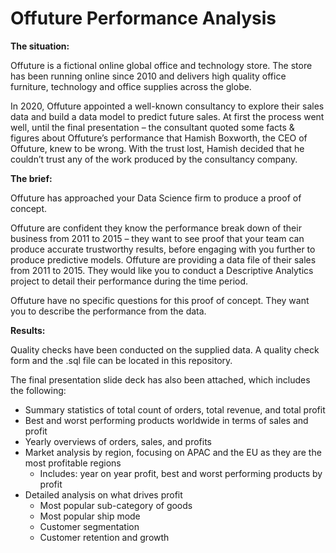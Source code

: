 # Offuture Performance Analysis
<b>The situation: </b> 

Offuture is a fictional online global office and technology store. The store has been running online since 2010 and delivers high quality office furniture, technology and office supplies across the globe. 

In 2020, Offuture appointed a well-known consultancy to explore their sales data and build a data model to predict future sales. At first the process went well, until the final presentation – the consultant quoted some facts & figures about Offuture’s performance that
Hamish Boxworth, the CEO of Offuture, knew to be wrong. With the trust lost, Hamish decided that he couldn’t trust any of the work produced by the consultancy company.

<b>The brief:</b> 

Offuture has approached your Data Science firm to produce a proof of concept. 

Offuture are confident they know the performance break down of their business from 2011 to 2015 – they want to see proof that your team can produce accurate trustworthy results, before engaging with you further to produce predictive models. Offuture are providing a data file of their sales from 2011 to 2015. They would like you to conduct a Descriptive Analytics project to detail their performance during the time period. 

Offuture have no specific questions for this proof of concept. They want you to describe the performance from the data.

<b>Results:</b>

Quality checks have been conducted on the supplied data. A quality check form and the .sql file can be located in this repository. 

The final presentation slide deck has also been attached, which includes the following:
- Summary statistics of total count of orders, total revenue, and total profit
- Best and worst performing products worldwide in terms of sales and profit
- Yearly overviews of orders, sales, and profits
- Market analysis by region, focusing on APAC and the EU as they are the most profitable regions
	- Includes: year on year profit, best and worst performing products by profit
- Detailed analysis on what drives profit
	- Most popular sub-category of goods
	- Most popular ship mode
	- Customer segmentation
	- Customer retention and growth